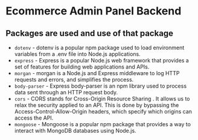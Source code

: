 # Ecommerce Admin Panel Backend

## Packages are used and use of that package
- `dotenv` - dotenv is a popular npm package used to load environment variables from a .env file into Node.js applications.
- `express` - Express is a popular Node.js web framework that provides a set of features for building web applications and APIs.
- `morgan` - morgan is a Node.js and Express middleware to log HTTP requests and errors, and simplifies the process.
- `body-parser` - Express body-parser is an npm library used to process data sent through an HTTP request body.
- `cors` - CORS stands for Cross-Origin Resource Sharing . It allows us to relax the security applied to an API. This is done by bypassing the Access-Control-Allow-Origin headers, which specify which origins can access the API.
- `mongoose` - Mongoose is a popular npm package that provides a way to interact with MongoDB databases using Node.js.
